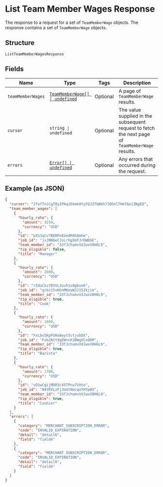
# List Team Member Wages Response

The response to a request for a set of `TeamMemberWage` objects. The response contains
a set of `TeamMemberWage` objects.

## Structure

`ListTeamMemberWagesResponse`

## Fields

| Name | Type | Tags | Description |
|  --- | --- | --- | --- |
| `teamMemberWages` | [`TeamMemberWage[] \| undefined`](../../doc/models/team-member-wage.md) | Optional | A page of `TeamMemberWage` results. |
| `cursor` | `string \| undefined` | Optional | The value supplied in the subsequent request to fetch the next page<br>of `TeamMemberWage` results. |
| `errors` | [`Error[] \| undefined`](../../doc/models/error.md) | Optional | Any errors that occurred during the request. |

## Example (as JSON)

```json
{
  "cursor": "2fofTniCgT0yIPAq26kmk0YyFQJZfbWkh73OOnlTHmTAx13NgED",
  "team_member_wages": [
    {
      "hourly_rate": {
        "amount": 3250,
        "currency": "USD"
      },
      "id": "pXS3qCv7BERPnEGedM4S8mhm",
      "job_id": "jxJNN6eCJsLrhg5UFJrDWDGE",
      "team_member_id": "33fJchumvVdJwxV0H6L9",
      "tip_eligible": false,
      "title": "Manager"
    },
    {
      "hourly_rate": {
        "amount": 2600,
        "currency": "USD"
      },
      "id": "rZduCkzYDUVL3ovh1sQgbue6",
      "job_id": "gcbz15vKGnMKmaWJJ152kjim",
      "team_member_id": "33fJchumvVdJwxV0H6L9",
      "tip_eligible": true,
      "title": "Cook"
    },
    {
      "hourly_rate": {
        "amount": 1600,
        "currency": "USD"
      },
      "id": "FxLbs5KpPUHa8wyt5ctjubDX",
      "job_id": "FzbJAtt9qEWncK1BWgVCxQ6M",
      "team_member_id": "33fJchumvVdJwxV0H6L9",
      "tip_eligible": true,
      "title": "Barista"
    },
    {
      "hourly_rate": {
        "amount": 1700,
        "currency": "USD"
      },
      "id": "vD1wCgijMDR3cX5TPnu7VXto",
      "job_id": "N4YKVLzFj3oGtNocqoYHYpW3",
      "team_member_id": "33fJchumvVdJwxV0H6L9",
      "tip_eligible": true,
      "title": "Cashier"
    }
  ],
  "errors": [
    {
      "category": "MERCHANT_SUBSCRIPTION_ERROR",
      "code": "INVALID_EXPIRATION",
      "detail": "detail6",
      "field": "field4"
    },
    {
      "category": "MERCHANT_SUBSCRIPTION_ERROR",
      "code": "INVALID_EXPIRATION",
      "detail": "detail6",
      "field": "field4"
    }
  ]
}
```

